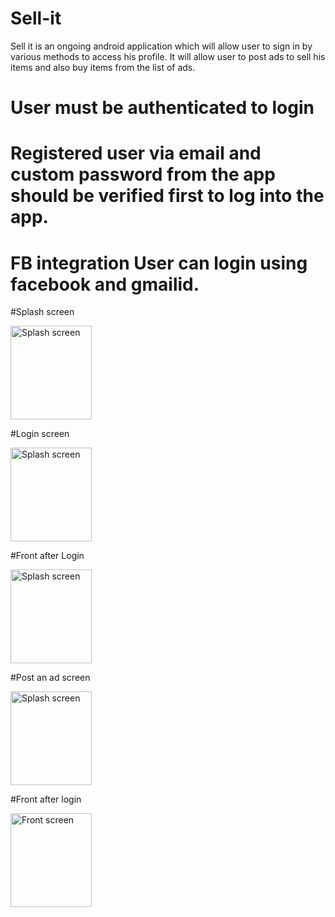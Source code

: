 # Sell-it
Sell it is an ongoing android application which will allow user to sign in by various methods to access his profile. It will allow user to post ads to sell his items and also buy items from the list of ads.

# User must be authenticated to login

# Registered user via email and custom password from the app should be verified first to log into the app.

# FB integration User can login using facebook and gmailid.

#Splash screen

<img src="https://user-images.githubusercontent.com/30164269/38102971-f461eed2-3352-11e8-9c6e-a04dff84e45f.jpg" alt="Splash screen" width="130" height="150">

#Login screen

<img src="https://user-images.githubusercontent.com/30164269/38103356-20dc6fb8-3354-11e8-9648-701447464400.jpg" alt="Splash screen" width="130" height="150">

#Front after Login 

<img src="https://user-images.githubusercontent.com/30164269/38102969-f2ede42a-3352-11e8-905b-cf67b395f334.jpg" alt="Splash screen" width="130" height="150">


#Post an ad screen

<img src="https://user-images.githubusercontent.com/30164269/38103595-c6519914-3354-11e8-97e2-8cc331110ea9.jpg" alt="Splash screen" width="130" height="150">

#Front after login

<img src="https://user-images.githubusercontent.com/30164269/39078685-dddc8638-44da-11e8-972b-661156e571d0.jpg" alt="Front screen" width="130" height="150">
